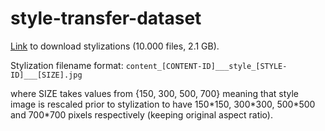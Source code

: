 # style-transfer-dataset

[Link](https://drive.google.com/drive/folders/1B1_65AI97hBhucQTucze5z84EowA-x2A?usp=sharing) to download stylizations (10.000 files, 2.1 GB).

Stylization filename format: `content_[CONTENT-ID]___style_[STYLE-ID]___[SIZE].jpg`

where SIZE takes values from {150, 300, 500, 700} meaning that style image is rescaled prior to stylization to have 150\*150, 300\*300, 500\*500 and 700\*700 pixels respectively (keeping original aspect ratio).
